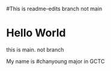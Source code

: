 
#This is readme-edits branch
not main

# Hello World
this is main.
not branch

My name is #chanyoung
major in GCTC

